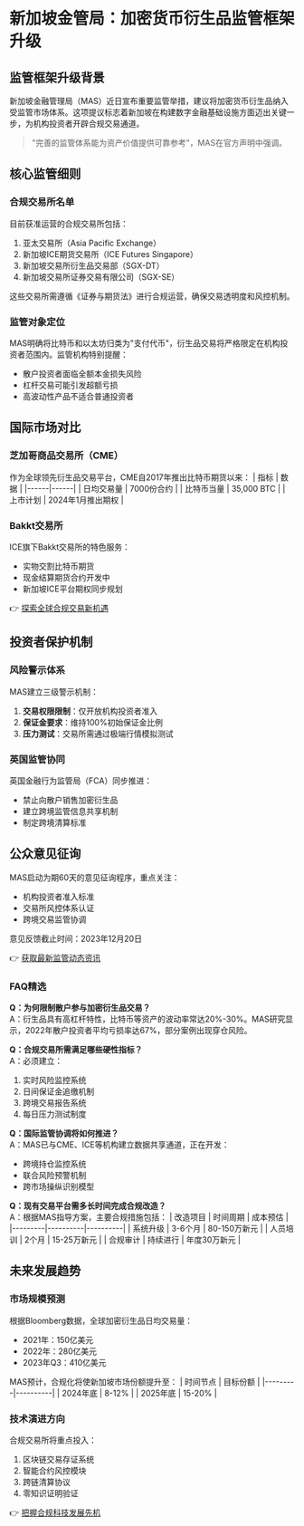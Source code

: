 # 新加坡金管局：加密货币衍生品监管框架升级

## 监管框架升级背景

新加坡金融管理局（MAS）近日宣布重要监管举措，建议将加密货币衍生品纳入受监管市场体系。这项提议标志着新加坡在构建数字金融基础设施方面迈出关键一步，为机构投资者开辟合规交易通道。

> "完善的监管体系能为资产价值提供可靠参考"，MAS在官方声明中强调。

## 核心监管细则

### 合规交易所名单
目前获准运营的合规交易所包括：
1. 亚太交易所（Asia Pacific Exchange）
2. 新加坡ICE期货交易所（ICE Futures Singapore）
3. 新加坡交易所衍生品交易部（SGX-DT）
4. 新加坡交易所证券交易有限公司（SGX-SE）

这些交易所需遵循《证券与期货法》进行合规运营，确保交易透明度和风控机制。

### 监管对象定位
MAS明确将比特币和以太坊归类为"支付代币"，衍生品交易将严格限定在机构投资者范围内。监管机构特别提醒：
- 散户投资者面临全额本金损失风险
- 杠杆交易可能引发超额亏损
- 高波动性产品不适合普通投资者

## 国际市场对比

### 芝加哥商品交易所（CME）
作为全球领先衍生品交易平台，CME自2017年推出比特币期货以来：
| 指标 | 数据 |
|------|------|
| 日均交易量 | 7000份合约 |
| 比特币当量 | 35,000 BTC |
| 上市计划 | 2024年1月推出期权 |

### Bakkt交易所
ICE旗下Bakkt交易所的特色服务：
- 实物交割比特币期货
- 现金结算期货合约开发中
- 新加坡ICE平台期权同步规划

👉 [探索全球合规交易新机遇](https://bit.ly/okx_welcome)

## 投资者保护机制

### 风险警示体系
MAS建立三级警示机制：
1. **交易权限限制**：仅开放机构投资者准入
2. **保证金要求**：维持100%初始保证金比例
3. **压力测试**：交易所需通过极端行情模拟测试

### 英国监管协同
英国金融行为监管局（FCA）同步推进：
- 禁止向散户销售加密衍生品
- 建立跨境监管信息共享机制
- 制定跨境清算标准

## 公众意见征询

MAS启动为期60天的意见征询程序，重点关注：
- 机构投资者准入标准
- 交易所风控体系认证
- 跨境交易监管协调

意见反馈截止时间：2023年12月20日

👉 [获取最新监管动态资讯](https://bit.ly/okx_welcome)

### FAQ精选

**Q：为何限制散户参与加密衍生品交易？**  
A：衍生品具有高杠杆特性，比特币等资产的波动率常达20%-30%。MAS研究显示，2022年散户投资者平均亏损率达67%，部分案例出现穿仓风险。

**Q：合规交易所需满足哪些硬性指标？**  
A：必须建立：
1. 实时风险监控系统
2. 日间保证金追缴机制
3. 跨境交易报告系统
4. 每日压力测试制度

**Q：国际监管协调将如何推进？**  
A：MAS已与CME、ICE等机构建立数据共享通道，正在开发：
- 跨境持仓监控系统
- 联合风险预警机制
- 跨市场操纵识别模型

**Q：现有交易平台需多长时间完成合规改造？**  
A：根据MAS指导方案，主要合规措施包括：
| 改造项目 | 时间周期 | 成本预估 |
|---------|----------|----------|
| 系统升级 | 3-6个月 | 80-150万新元 |
| 人员培训 | 2个月 | 15-25万新元 |
| 合规审计 | 持续进行 | 年度30万新元 |

## 未来发展趋势

### 市场规模预测
根据Bloomberg数据，全球加密衍生品日均交易量：
- 2021年：150亿美元
- 2022年：280亿美元
- 2023年Q3：410亿美元

MAS预计，合规化将使新加坡市场份额提升至：
| 时间节点 | 目标份额 |
|---------|----------|
| 2024年底 | 8-12% |
| 2025年底 | 15-20% |

### 技术演进方向
合规交易所将重点投入：
1. 区块链交易存证系统
2. 智能合约风控模块
3. 跨链清算协议
4. 零知识证明验证

👉 [把握合规科技发展先机](https://bit.ly/okx_welcome)